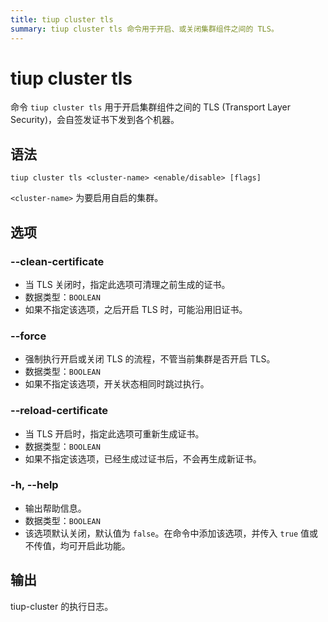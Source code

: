 ```yaml
---
title: tiup cluster tls
summary: tiup cluster tls 命令用于开启、或关闭集群组件之间的 TLS。
---
```


# tiup cluster tls

命令 `tiup cluster tls` 用于开启集群组件之间的 TLS (Transport Layer Security)，会自签发证书下发到各个机器。

## 语法

```shell
tiup cluster tls <cluster-name> <enable/disable> [flags]
```

`<cluster-name>` 为要启用自启的集群。

## 选项

### --clean-certificate

- 当 TLS 关闭时，指定此选项可清理之前生成的证书。
- 数据类型：`BOOLEAN`
- 如果不指定该选项，之后开启 TLS 时，可能沿用旧证书。

### --force

- 强制执行开启或关闭 TLS 的流程，不管当前集群是否开启 TLS。
- 数据类型：`BOOLEAN`
- 如果不指定该选项，开关状态相同时跳过执行。

### --reload-certificate

- 当 TLS 开启时，指定此选项可重新生成证书。
- 数据类型：`BOOLEAN`
- 如果不指定该选项，已经生成过证书后，不会再生成新证书。

### -h, --help

- 输出帮助信息。
- 数据类型：`BOOLEAN`
- 该选项默认关闭，默认值为 `false`。在命令中添加该选项，并传入 `true` 值或不传值，均可开启此功能。

## 输出

tiup-cluster 的执行日志。
